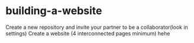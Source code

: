 # building-a-website
Create a new repository and invite your partner to be a collaborator(look in settings)  Create a website (4 interconnected pages minimum)
hehe